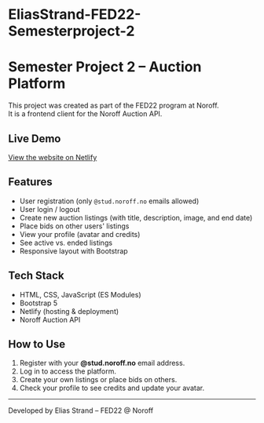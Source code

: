 # EliasStrand-FED22-Semesterproject-2

# Semester Project 2 – Auction Platform

This project was created as part of the FED22 program at Noroff.  
It is a frontend client for the Noroff Auction API.

## Live Demo
[View the website on Netlify](https://auction-el.netlify.app)

##  Features
- User registration (only `@stud.noroff.no` emails allowed)
- User login / logout
- Create new auction listings (with title, description, image, and end date)
- Place bids on other users' listings
- View your profile (avatar and credits)
- See active vs. ended listings
- Responsive layout with Bootstrap

##  Tech Stack
- HTML, CSS, JavaScript (ES Modules)
- Bootstrap 5
- Netlify (hosting & deployment)
- Noroff Auction API

##  How to Use
1. Register with your **@stud.noroff.no** email address.  
2. Log in to access the platform.  
3. Create your own listings or place bids on others.  
4. Check your profile to see credits and update your avatar.

---

Developed by Elias Strand – FED22 @ Noroff
